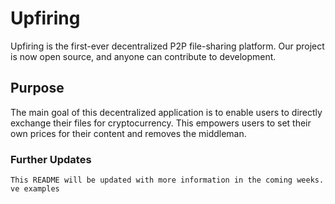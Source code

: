 # Upfiring

Upfiring is the first-ever decentralized P2P file-sharing platform. Our project is now open source, and anyone can contribute to development.

## Purpose

The main goal of this decentralized application is to enable users to directly exchange their files for cryptocurrency. This empowers users to set their own prices for their content and removes the middleman. 

### Further Updates

```
This README will be updated with more information in the coming weeks. 
ve examples
```


